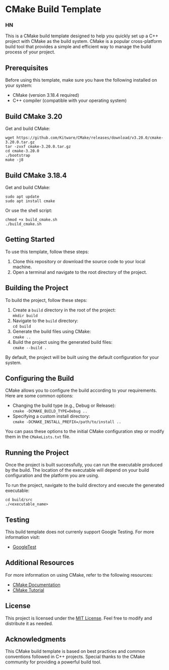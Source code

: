 # CMake Build Template

### HN

This is a CMake build template designed to help you quickly set up a C++ project with CMake as the build system. CMake is a popular cross-platform build tool that provides a simple and efficient way to manage the build process of your project.

## Prerequisites

Before using this template, make sure you have the following installed on your system:

- CMake (version 3.18.4 required)
- C++ compiler (compatible with your operating system)



## Build CMake 3.20
Get and build CMake:

```
wget https://github.com/Kitware/CMake/releases/download/v3.20.0/cmake-3.20.0.tar.gz
tar -zvxf cmake-3.20.0.tar.gz
cd cmake-3.20.0
./bootstrap
make -j8
```

## Build CMake 3.18.4
Get and build CMake:

```
sudo apt update
sudo apt install cmake
```

Or use the shell script:

```
chmod +x build_cmake.sh
./build_cmake.sh
```

## Getting Started

To use this template, follow these steps:

1. Clone this repository or download the source code to your local machine.
2. Open a terminal and navigate to the root directory of the project.

## Building the Project

To build the project, follow these steps:

1. Create a `build` directory in the root of the project:  
   `mkdir build`
2. Navigate to the `build` directory:  
   `cd build`
3. Generate the build files using CMake:  
   `cmake ..`
4. Build the project using the generated build files:  
   `cmake --build .`

By default, the project will be built using the default configuration for your system.

## Configuring the Build

CMake allows you to configure the build according to your requirements. Here are some common options:

- Changing the build type (e.g., Debug or Release):  
  `cmake -DCMAKE_BUILD_TYPE=Debug ..`
- Specifying a custom install directory:  
  `cmake -DCMAKE_INSTALL_PREFIX=/path/to/install ..`

You can pass these options to the initial CMake configuration step or modify them in the `CMakeLists.txt` file.

## Running the Project

Once the project is built successfully, you can run the executable produced by the build. The location of the executable will depend on your build configuration and the platform you are using.

To run the project, navigate to the build directory and execute the generated executable:

```
cd build/src
./<executable_name>
```

## Testing

This build template does not currenly support Google Testing. For more information visit:

- [GoogleTest](https://google.github.io/googletest/quickstart-cmake.html)

## Additional Resources

For more information on using CMake, refer to the following resources:

- [CMake Documentation](https://cmake.org/documentation/)
- [CMake Tutorial](https://cmake.org/cmake/help/latest/guide/tutorial/index.html)

## License

This project is licensed under the [MIT License](LICENSE). Feel free to modify and distribute it as needed.

## Acknowledgments

This CMake build template is based on best practices and common conventions followed in C++ projects. Special thanks to the CMake community for providing a powerful build tool.
